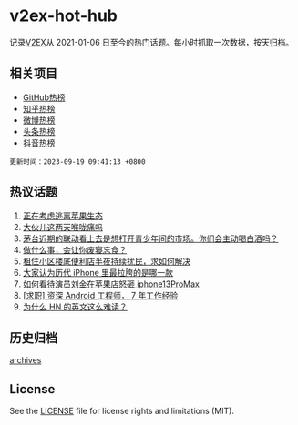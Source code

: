 # v2ex-hot-hub

 记录[V2EX](https://www.v2ex.com/)从 2021-01-06 日至今的热门话题。每小时抓取一次数据，按天[归档](archives)。
 
 ## 相关项目

- [GitHub热榜](https://github.com/snaildev/github-hot-hub)
- [知乎热榜](https://github.com/snaildev/zhihu-hot-hub)
- [微博热榜](https://github.com/snaildev/weibo-hot-hub)
- [头条热榜](https://github.com/snaildev/toutiao-hot-hub)
- [抖音热榜](https://github.com/snaildev/douyin-hot-hub)


 `更新时间：2023-09-19 09:41:13 +0800`

## 热议话题

1. [正在考虑逃离苹果生态](https://www.v2ex.com/t/974836)
1. [大伙儿这两天喉咙痛吗](https://www.v2ex.com/t/974726)
1. [茅台近期的联动看上去是想打开青少年间的市场。你们会主动喝白酒吗？](https://www.v2ex.com/t/974760)
1. [做什么事，会让你废寝忘食？](https://www.v2ex.com/t/974831)
1. [租住小区楼底便利店半夜持续扰民，求如何解决](https://www.v2ex.com/t/974742)
1. [大家认为历代 iPhone 里最拉胯的是哪一款](https://www.v2ex.com/t/974940)
1. [如何看待演员刘金在苹果店怒砸 iphone13ProMax](https://www.v2ex.com/t/975013)
1. [[求职] 资深 Android 工程师， 7 年工作经验](https://www.v2ex.com/t/974769)
1. [为什么 HN 的英文这么难读？](https://www.v2ex.com/t/974928)

## 历史归档

[archives](archives)

## License

See the [LICENSE](LICENSE) file for license rights and limitations (MIT).

